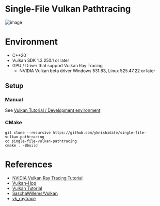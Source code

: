 # Single-File Vulkan Pathtracing

![image](https://user-images.githubusercontent.com/30839669/167279645-c56a70ac-8941-4a2b-ba1c-05a5d03c3d27.png)

# Environment

- C++20
- Vulkan SDK 1.3.250.1 or later
- GPU / Driver that support Vulkan Ray Tracing
  - NVIDIA Vulkan beta driver Windows 531.83, Linux 525.47.22 or later

## Setup

### Manual

See [Vulkan Tutorial / Development environment](https://vulkan-tutorial.com/Development_environment)

### CMake

```
git clone --recursive https://github.com/yknishidate/single-file-vulkan-pathtracing
cd single-file-vulkan-pathtracing
cmake . -Bbuild
```

# References

- [NVIDIA Vulkan Ray Tracing Tutorial](https://nvpro-samples.github.io/vk_raytracing_tutorial_KHR/)
- [Vulkan-Hpp](https://github.com/KhronosGroup/Vulkan-Hpp)
- [Vulkan Tutorial](https://vulkan-tutorial.com/)
- [SaschaWillems/Vulkan](https://github.com/SaschaWillems/Vulkan)
- [vk_raytrace](https://github.com/nvpro-samples/vk_raytrace)
